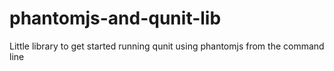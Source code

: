 phantomjs-and-qunit-lib
=======================

Little library to get started running qunit using phantomjs from the command line
